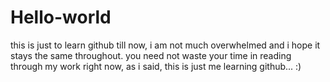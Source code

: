 # Hello-world
this is just to learn github
till now, i am not much overwhelmed and i hope it stays the same throughout. you need not waste your time in reading through my work right now, as i said, this is just me learning github... :)
